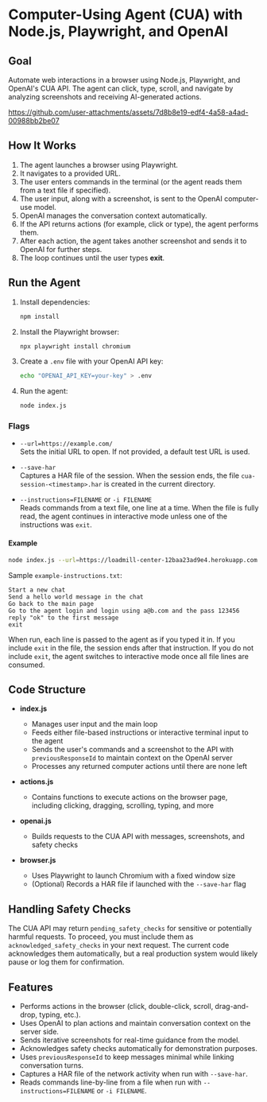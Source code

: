 # Computer-Using Agent (CUA) with Node.js, Playwright, and OpenAI

## Goal
Automate web interactions in a browser using Node.js, Playwright, and OpenAI's CUA API. The agent can click, type, scroll, and navigate by analyzing screenshots and receiving AI-generated actions.

https://github.com/user-attachments/assets/7d8b8e19-edf4-4a58-a4ad-00988bb2be07

## How It Works
1. The agent launches a browser using Playwright.  
2. It navigates to a provided URL.  
3. The user enters commands in the terminal (or the agent reads them from a text file if specified).  
4. The user input, along with a screenshot, is sent to the OpenAI computer-use model.  
5. OpenAI manages the conversation context automatically.  
6. If the API returns actions (for example, click or type), the agent performs them.  
7. After each action, the agent takes another screenshot and sends it to OpenAI for further steps.  
8. The loop continues until the user types **exit**.

## Run the Agent
1. Install dependencies:
   ```sh
   npm install
   ```
2. Install the Playwright browser:
   ```sh
   npx playwright install chromium
   ```
3. Create a `.env` file with your OpenAI API key:
   ```sh
   echo "OPENAI_API_KEY=your-key" > .env
   ```
4. Run the agent:
   ```sh
   node index.js
   ```

### Flags

- `--url=https://example.com/`  
  Sets the initial URL to open. If not provided, a default test URL is used.

- `--save-har`  
  Captures a HAR file of the session. When the session ends, the file `cua-session-<timestamp>.har` is created in the current directory.

- `--instructions=FILENAME` or `-i FILENAME`  
  Reads commands from a text file, one line at a time. When the file is fully read, the agent continues in interactive mode unless one of the instructions was `exit`.  

#### Example
```sh
node index.js --url=https://loadmill-center-12baa23ad9e4.herokuapp.com --save-har --instructions=example-instructions.txt
```

Sample `example-instructions.txt`:
```
Start a new chat
Send a hello world message in the chat
Go back to the main page
Go to the agent login and login using a@b.com and the pass 123456
reply "ok" to the first message
exit
```

When run, each line is passed to the agent as if you typed it in. If you include `exit` in the file, the session ends after that instruction. If you do not include `exit`, the agent switches to interactive mode once all file lines are consumed.

## Code Structure
- **index.js**  
  - Manages user input and the main loop  
  - Feeds either file-based instructions or interactive terminal input to the agent  
  - Sends the user's commands and a screenshot to the API with `previousResponseId` to maintain context on the OpenAI server  
  - Processes any returned computer actions until there are none left  

- **actions.js**  
  - Contains functions to execute actions on the browser page, including clicking, dragging, scrolling, typing, and more  

- **openai.js**  
  - Builds requests to the CUA API with messages, screenshots, and safety checks  

- **browser.js**  
  - Uses Playwright to launch Chromium with a fixed window size  
  - (Optional) Records a HAR file if launched with the `--save-har` flag  

## Handling Safety Checks
The CUA API may return `pending_safety_checks` for sensitive or potentially harmful requests. To proceed, you must include them as `acknowledged_safety_checks` in your next request. The current code acknowledges them automatically, but a real production system would likely pause or log them for confirmation.

## Features
- Performs actions in the browser (click, double-click, scroll, drag-and-drop, typing, etc.).  
- Uses OpenAI to plan actions and maintain conversation context on the server side.  
- Sends iterative screenshots for real-time guidance from the model.  
- Acknowledges safety checks automatically for demonstration purposes.  
- Uses `previousResponseId` to keep messages minimal while linking conversation turns.  
- Captures a HAR file of the network activity when run with `--save-har`.  
- Reads commands line-by-line from a file when run with `--instructions=FILENAME` or `-i FILENAME`.
